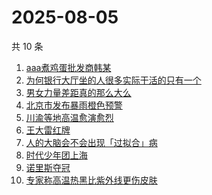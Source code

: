 # 2025-08-05

共 10 条

<!-- BEGIN -->
<!-- 最后更新时间 Tue Aug 05 2025 18:20:46 GMT+0800 (China Standard Time) -->

1. [aaa煮鸡蛋批发商韩某](https://www.zhihu.com/search?q=aaa煮鸡蛋批发商韩某)
1. [为何银行大厅坐的人很多实际干活的只有一个](https://www.zhihu.com/search?q=为何银行大厅坐的人很多实际干活的只有一个)
1. [男女力量差距真的那么大么](https://www.zhihu.com/search?q=男女力量差距真的那么大么)
1. [北京市发布暴雨橙色预警](https://www.zhihu.com/search?q=北京市发布暴雨橙色预警)
1. [川渝等地高温愈演愈烈](https://www.zhihu.com/search?q=川渝等地高温愈演愈烈)
1. [王大雷红牌](https://www.zhihu.com/search?q=王大雷红牌)
1. [人的大脑会不会出现「过拟合」病](https://www.zhihu.com/search?q=人的大脑会不会出现「过拟合」病)
1. [时代少年团上海](https://www.zhihu.com/search?q=时代少年团上海)
1. [诺里斯夺冠](https://www.zhihu.com/search?q=诺里斯夺冠)
1. [专家称高温热黑比紫外线更伤皮肤](https://www.zhihu.com/search?q=专家称高温热黑比紫外线更伤皮肤)

<!-- END -->
